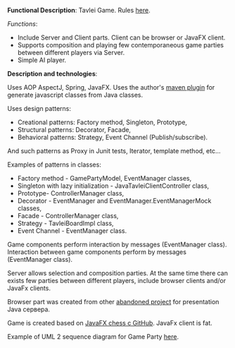 **Functional Description**:
Tavlei Game. Rules [here](http://tavlei.net/pravila/).

*Functions*:
* Include Server and Client parts. Client can be browser or JavaFX client.
* Supports composition and playing few contemporaneous game parties between different players via Server. 
* Simple AI player.


**Description and technologies**:

Uses  AOP AspectJ, Spring, JavaFX. Uses the author's [maven plugin](https://github.com/Tusenka/Maven) for generate javascript classes from Java classes. 

Uses design patterns: 
* Creational patterns: Factory method, Singleton, Prototype,
* Structural patterns: Decorator, Facade,
* Behavioral patterns: Strategy, Event Channel (Publish/subscribe).

And such patterns as Proxy in Junit tests, Iterator, template method, etc...

Examples of patterns in classes:
* Factory method - GamePartyModel, EventManager classes,
* Singleton with lazy initialization - JavaTavleiClientController class,
* Prototype- ControllerManager class,
* Decorator - EventManager and EventManager.EventManagerMock classes,
* Facade - ControllerManager class,
* Strategy - TavleiBoardImpl class,
* Event Channel - EventManager class.


Game components perform interaction by messages (EventManager class).
Interaction between game components perform by messages (EventManager class).

Server allows selection and composition parties. At the same time there can exists few parties between different players, include browser clients and/or JavaFx clients.

Browser part was created from other [abandoned project](http://tavlei.net/pravila/) for presentation Java сервера.

Game is created based on [JavaFX chess с GitHub](https://github.com/rgolding/cs1331HW/tree/master/HW5%20copy/hw-chess-master).
JavaFx client is fat.

Example of UML 2 sequence diagram for Game Party [here](http://creately.com/diagram/j3uc19ok2/lPFFFxRSDGHGIgzNcsVcMks%3D).


